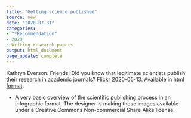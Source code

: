 ```yaml
---
title: "Getting science published"
source: new
date: "2020-07-31"
categories:
- "*Recommendation"
- 2020
- Writing research papers
output: html_document
page_update: complete
---
```


Kathryn Everson. Friends! Did you know that legitimate scientists publish their  research in academic journals? Flickr 2020-05-13. Available in [html format](https://www.flickr.com/photos/188445124@N06).

<!---More--->

+ A very basic overview of the scientific publishing process in an infographic format. The designer is making these images available under a Creative Commons Non-commercial Share Alike license.
